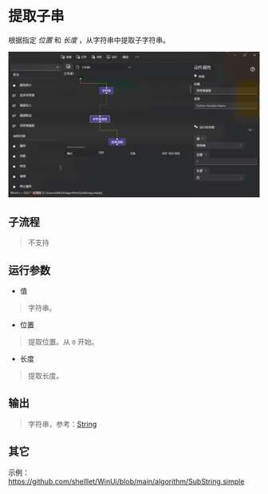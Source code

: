 # 提取子串 
根据指定 *位置* 和 *长度* ，从字符串中提取子字符串。

![SubString](./images/17.png ':size=90%')

## 子流程

> 不支持

## 运行参数

* 值
> 字符串。

* 位置
> 提取位置。从 `0` 开始。

* 长度
> 提取长度。

## 输出

> 字符串，参考：[String](./types/String.md)


## 其它

示例：https://github.com/shelllet/WinUi/blob/main/algorithm/SubString.simple
